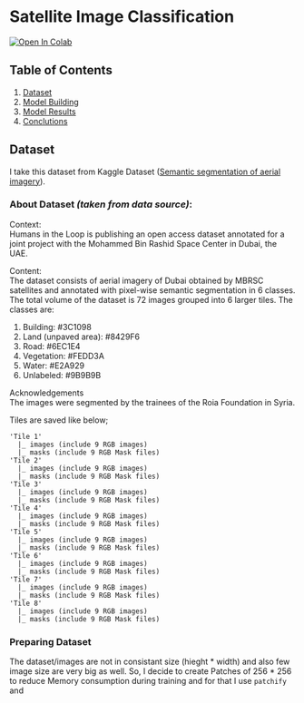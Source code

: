 # Satellite Image Classification

[![Open In Colab](https://colab.research.google.com/assets/colab-badge.svg)](https://colab.research.google.com/github/Mirjan-Ali-Sha/Satellite-Image-Classification/blob/main/Satellite_Image_Classification.ipynb)

## Table of Contents

1. [Dataset](README.md#dataset)
2. [Model Building](README.md#model-building)
3. [Model Results](README.md#model-results)
4. [Conclutions](README.md#conclutions)


## Dataset

I take this dataset from Kaggle Dataset ([Semantic segmentation of aerial imagery](https://www.kaggle.com/datasets/humansintheloop/semantic-segmentation-of-aerial-imagery)).

### About Dataset *(taken from data source)*:
Context:<br>
Humans in the Loop is publishing an open access dataset annotated for a joint project with the Mohammed Bin Rashid Space Center in Dubai, the UAE.

Content: <br>
The dataset consists of aerial imagery of Dubai obtained by MBRSC satellites and annotated with pixel-wise semantic segmentation in 6 classes. The total volume of the dataset is 72 images grouped into 6 larger tiles. The classes are:

1. Building: #3C1098
2. Land (unpaved area): #8429F6
3. Road: #6EC1E4
4. Vegetation: #FEDD3A
5. Water: #E2A929
6. Unlabeled: #9B9B9B

Acknowledgements<br>
The images were segmented by the trainees of the Roia Foundation in Syria.<br>

Tiles are saved like below;
```
'Tile 1'
  |_ images (include 9 RGB images)
  |_ masks (include 9 RGB Mask files)
'Tile 2'
  |_ images (include 9 RGB images)
  |_ masks (include 9 RGB Mask files)
'Tile 3'
  |_ images (include 9 RGB images)
  |_ masks (include 9 RGB Mask files)
'Tile 4'
  |_ images (include 9 RGB images)
  |_ masks (include 9 RGB Mask files)
'Tile 5'
  |_ images (include 9 RGB images)
  |_ masks (include 9 RGB Mask files)
'Tile 6'
  |_ images (include 9 RGB images)
  |_ masks (include 9 RGB Mask files)
'Tile 7'
  |_ images (include 9 RGB images)
  |_ masks (include 9 RGB Mask files)
'Tile 8'
  |_ images (include 9 RGB images)
  |_ masks (include 9 RGB Mask files)
```

### Preparing Dataset
The dataset/images are not in consistant size (hieght * width) and also few image size are very big as well. So, I decide to create Patches of 256 * 256 to reduce Memory consumption during training and for that I use `patchify` and 
